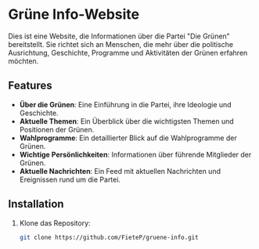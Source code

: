 # Grüne Info-Website

Dies ist eine Website, die Informationen über die Partei "Die Grünen" bereitstellt. Sie richtet sich an Menschen, die mehr über die politische Ausrichtung, Geschichte, Programme und Aktivitäten der Grünen erfahren möchten.

## Features

- **Über die Grünen**: Eine Einführung in die Partei, ihre Ideologie und Geschichte.
- **Aktuelle Themen**: Ein Überblick über die wichtigsten Themen und Positionen der Grünen.
- **Wahlprogramme**: Ein detaillierter Blick auf die Wahlprogramme der Grünen.
- **Wichtige Persönlichkeiten**: Informationen über führende Mitglieder der Grünen.
- **Aktuelle Nachrichten**: Ein Feed mit aktuellen Nachrichten und Ereignissen rund um die Partei.

## Installation

1. Klone das Repository:
   ```bash
   git clone https://github.com/FieteP/gruene-info.git
